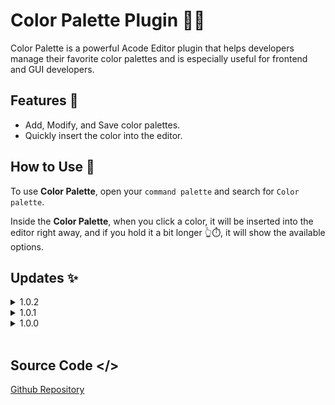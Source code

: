 # Color Palette Plugin 🌈🎨

Color Palette is a powerful Acode Editor plugin that helps developers manage their favorite color palettes and is especially useful for frontend and GUI developers.

## Features 🚀

* Add, Modify, and Save color palettes.
* Quickly insert the color into the editor.

## How to Use 📝

<p>To use <strong>Color Palette</strong>, open your <code>command palette</code> and search for <code>Color palette</code>.</p>
<p>Inside the <strong>Color Palette</strong>, when you click a color, it will be inserted into the editor right away, and if you hold it a bit longer 👆⏱️, it will show the available options.</p>

## Updates ✨

<details>
  <summary>1.0.2</summary>
  <ul>
    <li>Added <code>Copy</code> option for color</li>
    <li>Fix settings</li>
  </ul>
</details>
<details>
  <summary>1.0.1</summary>
  <ul>
    <li>Fix bugs</li>
  </ul>
</details>
<details>
  <summary>1.0.0</summary>
  <ul>
    <li>First Release</li>
  </ul>
</details>
<br />

## Source Code </>

[Github Repository](https://github.com/angeloyana/acode-plugin-color-palette)
